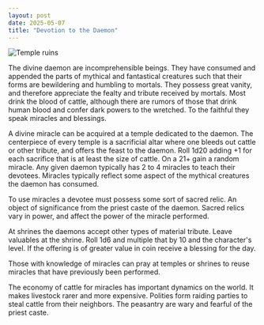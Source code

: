 ```yaml
---
layout: post
date: 2025-05-07
title: "Devotion to the Daemon"
---
```


![Temple ruins](https://www.oldbookillustrations.com/site/assets/high-res/1838/ellora-francais-768.jpg)

The divine daemon are incomprehensible beings. They have consumed and appended the parts of mythical and fantastical creatures such that their forms are bewildering and humbling to mortals. They possess great vanity, and therefore appreciate the fealty and tribute received by mortals. Most drink the blood of cattle, although there are rumors of those that drink human blood and confer dark powers to the wretched. To the faithful they speak miracles and blessings.

A divine miracle can be acquired at a temple dedicated to the daemon. The centerpiece of every temple is a sacrificial altar where one bleeds out cattle or other tribute, and offers the feast to the daemon. Roll 1d20 adding +1 for each sacrifice that is at least the size of cattle. On a 21+ gain a random miracle. Any given daemon typically has 2 to 4 miracles to teach their devotees. Miracles typically reflect some aspect of the mythical creatures the daemon has consumed.

To use miracles a devotee must possess some sort of sacred relic. An object of significance from the priest caste of the daemon. Sacred relics vary in power, and affect the power of the miracle performed. 

At shrines the daemons accept other types of material tribute. Leave valuables at the shrine. Roll 1d6 and multiple that by 10 and the character's level. If the offering is of greater value in coin receive a blessing for the day.

Those with knowledge of miracles can pray at temples or shrines to reuse miracles that have previously been performed.

The economy of cattle for miracles has important dynamics on the world. It makes livestock rarer and more expensive. Polities form raiding parties to steal cattle from their neighbors. The peasantry are wary and fearful of the priest caste.
